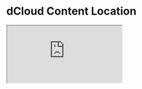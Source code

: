 # dCloud Content Location
<iframe src="https://dcloud-cms.cisco.com/demo/virl-1283-sndbx-oct-rls-v1"></iframe>

